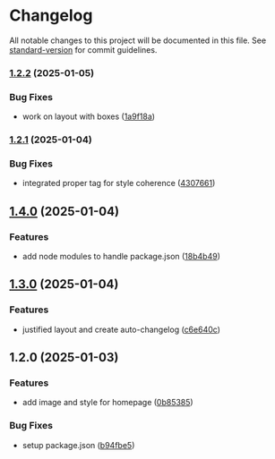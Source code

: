 # Changelog

All notable changes to this project will be documented in this file. See [standard-version](https://github.com/conventional-changelog/standard-version) for commit guidelines.

### [1.2.2](https://github.com/gr3yj0rd1/auto_changelog/compare/v1.2.1...v1.2.2) (2025-01-05)


### Bug Fixes

* work on layout with boxes ([1a9f18a](https://github.com/gr3yj0rd1/auto_changelog/commit/1a9f18a1cf2aed6d3788a595343210fbc94a1be2))

### [1.2.1](https://github.com/gr3yj0rd1/auto_changelog/compare/v1.4.0...v1.2.1) (2025-01-04)


### Bug Fixes

* integrated proper tag for style coherence ([4307661](https://github.com/gr3yj0rd1/auto_changelog/commit/43076610da9451db5ed6346a96e9322c43473211))

## [1.4.0](https://github.com/gr3yj0rd1/auto_changelog/compare/v1.3.0...v1.4.0) (2025-01-04)


### Features

* add node modules to handle package.json ([18b4b49](https://github.com/gr3yj0rd1/auto_changelog/commit/18b4b49f34da12a15cd9869fa099489ab80be22b))

## [1.3.0](https://github.com/gr3yj0rd1/auto_changelog/compare/v1.2.0...v1.3.0) (2025-01-04)


### Features

* justified layout and create auto-changelog ([c6e640c](https://github.com/gr3yj0rd1/auto_changelog/commit/c6e640cfddfca0514c4bad1535e2a94bb03f30f9))

## 1.2.0 (2025-01-03)


### Features

* add image and style for homepage ([0b85385](https://github.com/gr3yj0rd1/auto_changelog/commit/0b853855ab8d10b5267fc520ec4484996f43a355))


### Bug Fixes

* setup package.json ([b94fbe5](https://github.com/gr3yj0rd1/auto_changelog/commit/b94fbe5f23394db12411556e67eed964b30bf5a9))
